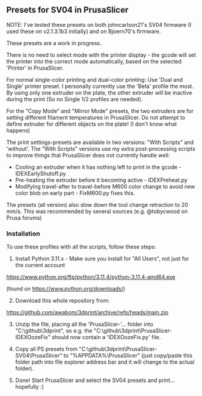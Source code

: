## Presets for SV04 in PrusaSlicer

NOTE: I've tested these presets on both johncarlson21's SV04 firmware (I used these on v2.1.3.1b3 initially) and on Bjoern70's firmware.

These presets are a work in progress.

There is no need to select mode with the printer display - the gcode will set the printer into the correct mode automatically, based on the selected 'Printer' in PrusaSlicer.

For normal single-color printing and dual-color printing: Use 'Dual and Single' printer preset. I personally currently use the 'Beta' profile the most.
By using only one extruder on the plate, the other extruder will be inactive during the print (So no Single 1/2 profiles are needed).

For the "Copy Mode" and "Mirror Mode" presets, the two extruders are for setting different filament temperatures in PrusaSlicer. Do not attempt to define extruder for different objects on the plate! (I don't know what happens)

The print settings-presets are available in two versions: "With Scripts" and 'without'. 
The "With Scripts" versions use my extra post-processing scripts to improve things that PrusaSlicer does not currently handle well:

 * Cooling an extruder when it has nothing left to print in the gcode - IDEXEarlyShutoff.py
 * Pre-heating the extruder before it becoming active - IDEXPreheat.py
 * Modifying travel-after to travel-before M600 color change to avoid new color blob on early part - FixM600.py fixes this.
 
The presets (all version) also slow down the tool change retraction to 20 mm/s. This was recommended by several sources (e.g. @tobycwood on Prusa forums)

### Installation

To use these profiles with all the scripts, follow these steps:

1. Install Python 3.11.x - Make sure you install for "All Users", not just for the current account

https://www.python.org/ftp/python/3.11.4/python-3.11.4-amd64.exe

(found on https://www.python.org/downloads/)

2. Download this whole repository from:

https://github.com/awabom/3dprint/archive/refs/heads/main.zip

3. Unzip the file, placing all the 'PrusaSlicer-'... folder into "C:\github\3dprint", so e.g. the "C:\github\3dprint\PrusaSlicer-IDEXOozeFix"
should now contain a 'IDEXOozeFix.py' file.

4. Copy all PS presets from "C:\github\3dprint\PrusaSlicer-SV04\PrusaSlicer" to "%APPDATA%\PrusaSlicer" (just copy/paste this folder path into file explorer address bar and it will change to the actual folder).

5. Done! Start PrusaSlicer and select the SV04 presets and print... hopefully :)
